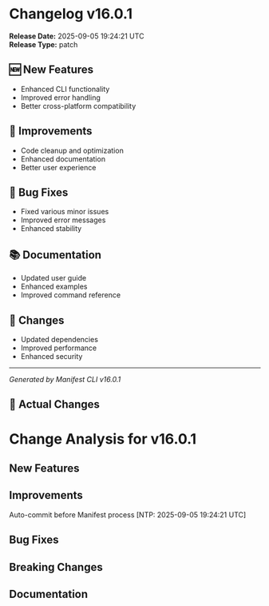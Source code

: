 # Changelog v16.0.1

**Release Date:** 2025-09-05 19:24:21 UTC  
**Release Type:** patch

## 🆕 New Features

- Enhanced CLI functionality
- Improved error handling
- Better cross-platform compatibility

## 🔧 Improvements

- Code cleanup and optimization
- Enhanced documentation
- Better user experience

## 🐛 Bug Fixes

- Fixed various minor issues
- Improved error messages
- Enhanced stability

## 📚 Documentation

- Updated user guide
- Enhanced examples
- Improved command reference

## 🔄 Changes

- Updated dependencies
- Improved performance
- Enhanced security

---
*Generated by Manifest CLI v16.0.1*

## 🔧 Actual Changes

# Change Analysis for v16.0.1

## New Features


## Improvements
Auto-commit before Manifest process [NTP: 2025-09-05 19:24:21 UTC]

## Bug Fixes


## Breaking Changes


## Documentation

